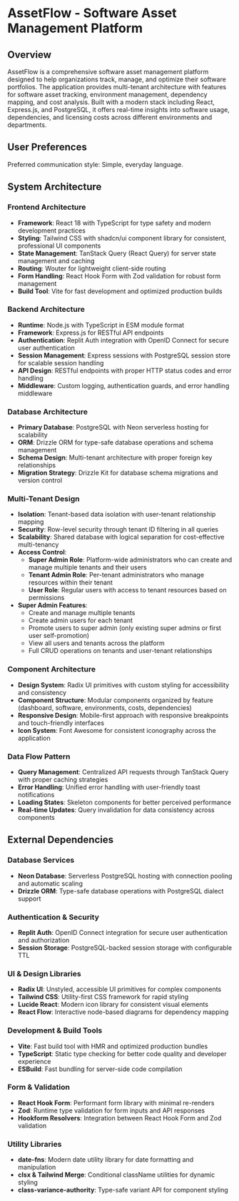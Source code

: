 # AssetFlow - Software Asset Management Platform

## Overview

AssetFlow is a comprehensive software asset management platform designed to help organizations track, manage, and optimize their software portfolios. The application provides multi-tenant architecture with features for software asset tracking, environment management, dependency mapping, and cost analysis. Built with a modern stack including React, Express.js, and PostgreSQL, it offers real-time insights into software usage, dependencies, and licensing costs across different environments and departments.

## User Preferences

Preferred communication style: Simple, everyday language.

## System Architecture

### Frontend Architecture
- **Framework**: React 18 with TypeScript for type safety and modern development practices
- **Styling**: Tailwind CSS with shadcn/ui component library for consistent, professional UI components
- **State Management**: TanStack Query (React Query) for server state management and caching
- **Routing**: Wouter for lightweight client-side routing
- **Form Handling**: React Hook Form with Zod validation for robust form management
- **Build Tool**: Vite for fast development and optimized production builds

### Backend Architecture
- **Runtime**: Node.js with TypeScript in ESM module format
- **Framework**: Express.js for RESTful API endpoints
- **Authentication**: Replit Auth integration with OpenID Connect for secure user authentication
- **Session Management**: Express sessions with PostgreSQL session store for scalable session handling
- **API Design**: RESTful endpoints with proper HTTP status codes and error handling
- **Middleware**: Custom logging, authentication guards, and error handling middleware

### Database Architecture
- **Primary Database**: PostgreSQL with Neon serverless hosting for scalability
- **ORM**: Drizzle ORM for type-safe database operations and schema management
- **Schema Design**: Multi-tenant architecture with proper foreign key relationships
- **Migration Strategy**: Drizzle Kit for database schema migrations and version control

### Multi-Tenant Design
- **Isolation**: Tenant-based data isolation with user-tenant relationship mapping
- **Security**: Row-level security through tenant ID filtering in all queries
- **Scalability**: Shared database with logical separation for cost-effective multi-tenancy
- **Access Control**: 
  - **Super Admin Role**: Platform-wide administrators who can create and manage multiple tenants and their users
  - **Tenant Admin Role**: Per-tenant administrators who manage resources within their tenant
  - **User Role**: Regular users with access to tenant resources based on permissions
- **Super Admin Features**:
  - Create and manage multiple tenants
  - Create admin users for each tenant
  - Promote users to super admin (only existing super admins or first user self-promotion)
  - View all users and tenants across the platform
  - Full CRUD operations on tenants and user-tenant relationships

### Component Architecture
- **Design System**: Radix UI primitives with custom styling for accessibility and consistency
- **Component Structure**: Modular components organized by feature (dashboard, software, environments, costs, dependencies)
- **Responsive Design**: Mobile-first approach with responsive breakpoints and touch-friendly interfaces
- **Icon System**: Font Awesome for consistent iconography across the application

### Data Flow Pattern
- **Query Management**: Centralized API requests through TanStack Query with proper caching strategies
- **Error Handling**: Unified error handling with user-friendly toast notifications
- **Loading States**: Skeleton components for better perceived performance
- **Real-time Updates**: Query invalidation for data consistency across components

## External Dependencies

### Database Services
- **Neon Database**: Serverless PostgreSQL hosting with connection pooling and automatic scaling
- **Drizzle ORM**: Type-safe database operations with PostgreSQL dialect support

### Authentication & Security
- **Replit Auth**: OpenID Connect integration for secure user authentication and authorization
- **Session Storage**: PostgreSQL-backed session storage with configurable TTL

### UI & Design Libraries
- **Radix UI**: Unstyled, accessible UI primitives for complex components
- **Tailwind CSS**: Utility-first CSS framework for rapid styling
- **Lucide React**: Modern icon library for consistent visual elements
- **React Flow**: Interactive node-based diagrams for dependency mapping

### Development & Build Tools
- **Vite**: Fast build tool with HMR and optimized production bundles
- **TypeScript**: Static type checking for better code quality and developer experience
- **ESBuild**: Fast bundling for server-side code compilation

### Form & Validation
- **React Hook Form**: Performant form library with minimal re-renders
- **Zod**: Runtime type validation for form inputs and API responses
- **Hookform Resolvers**: Integration between React Hook Form and Zod validation

### Utility Libraries
- **date-fns**: Modern date utility library for date formatting and manipulation
- **clsx & Tailwind Merge**: Conditional className utilities for dynamic styling
- **class-variance-authority**: Type-safe variant API for component styling